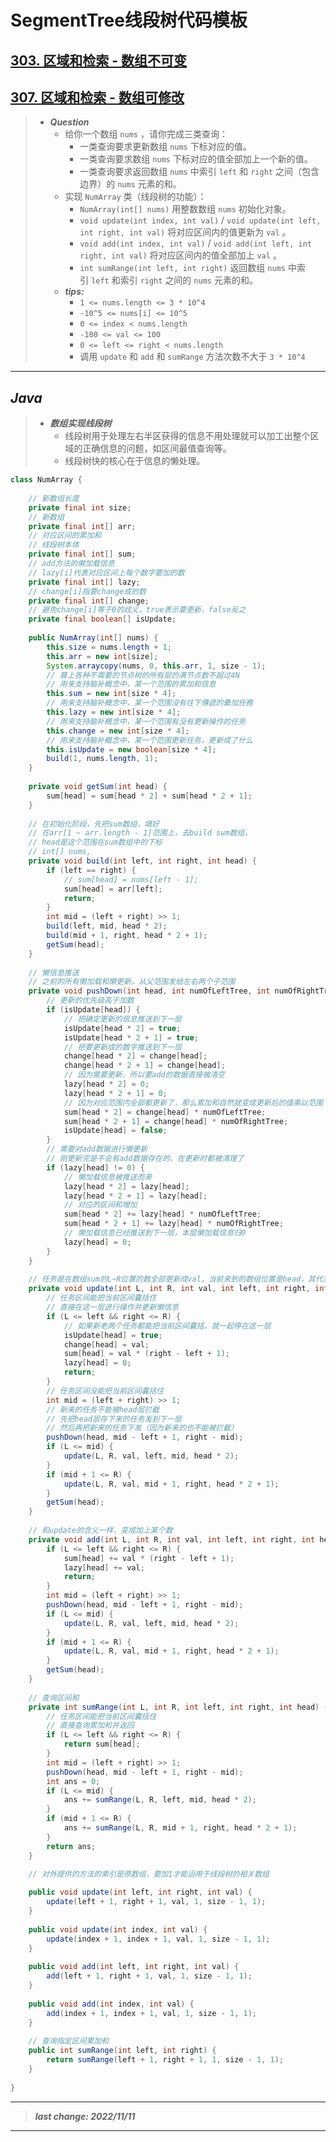 # SegmentTree线段树代码模板

## [303. 区域和检索 - 数组不可变](https://leetcode.cn/problems/range-sum-query-immutable/)

## [307. 区域和检索 - 数组可修改](https://leetcode.cn/problems/range-sum-query-mutable/)

> - ***Question***
>   - 给你一个数组 `nums` ，请你完成三类查询：
>     - 一类查询要求更新数组 `nums` 下标对应的值。
>     - 一类查询要求数组 `nums` 下标对应的值全部加上一个新的值。
>     - 一类查询要求返回数组 `nums` 中索引 `left` 和 `right` 之间（包含边界）的 `nums` 元素的和。
>   - 实现 `NumArray` 类（线段树的功能）：
>     - `NumArray(int[] nums)` 用整数数组 `nums` 初始化对象。
>     - `void update(int index, int val)` / `void update(int left, int right, int val)` 将对应区间内的值更新为 `val` 。
>     - `void add(int index, int val)` / `void add(int left, int right, int val)` 将对应区间内的值全部加上 `val` 。
>     - `int sumRange(int left, int right)` 返回数组 `nums` 中索引 `left` 和索引 `right` 之间的 `nums` 元素的和。
>   - ***tips:***
>     - `1 <= nums.length <= 3 * 10^4`
>     - `-10^5 <= nums[i] <= 10^5`
>     - `0 <= index < nums.length`
>     - `-100 <= val <= 100`
>     - `0 <= left <= right < nums.length`
>     - 调用 `update` 和 `add` 和 `sumRange` 方法次数不大于 `3 * 10^4`

---

## *Java*

> - ***数组实现线段树***
>   - 线段树用于处理左右半区获得的信息不用处理就可以加工出整个区域的正确信息的问题，如区间最值查询等。
>   - 线段树快的核心在于信息的懒处理。

```java
class NumArray {
    
    // 新数组长度
    private final int size;
    // 新数组
    private final int[] arr;
    // 对应区间的累加和
    // 线段树本体
    private final int[] sum;
    // add方法的懒加载信息
    // lazy[i]代表对应区间上每个数字要加的数
    private final int[] lazy;
    // change[i]指要change成的数
    private final int[] change;
    // 避免change[i]等于0的歧义，true表示要更新，false反之
    private final boolean[] isUpdate;
    
    public NumArray(int[] nums) {
        this.size = nums.length + 1;
        this.arr = new int[size];
        System.arraycopy(nums, 0, this.arr, 1, size - 1);
        // 算上各种不需要的节点树的所有层的满节点数不超过4N
        // 用来支持脑补概念中，某一个范围的累加和信息
        this.sum = new int[size * 4];
        // 用来支持脑补概念中，某一个范围沒有往下傳遞的纍加任務
        this.lazy = new int[size * 4];
        // 用来支持脑补概念中，某一个范围有没有更新操作的任务
        this.change = new int[size * 4];
        // 用来支持脑补概念中，某一个范围更新任务，更新成了什么
        this.isUpdate = new boolean[size * 4];
        build(1, nums.length, 1);
    }
    
    private void getSum(int head) {
        sum[head] = sum[head * 2] + sum[head * 2 + 1];
    }
    
    // 在初始化阶段，先把sum数组，填好
    // 在arr[1 ~ arr.length - 1]范围上，去build sum数组，
    // head是这个范围在sum数组中的下标
    // int[] nums,
    private void build(int left, int right, int head) {
        if (left == right) {
            // sum[head] = nums[left - 1];
            sum[head] = arr[left];
            return;
        }
        int mid = (left + right) >> 1;
        build(left, mid, head * 2);
        build(mid + 1, right, head * 2 + 1);
        getSum(head);
    }
    
    // 懒信息推送
    // 之前的所有懒加载和懒更新，从父范围发给左右两个子范围
    private void pushDown(int head, int numOfLeftTree, int numOfRightTree) {
        // 更新的优先级高于加数
        if (isUpdate[head]) {
            // 把确定更新的信息推送到下一层
            isUpdate[head * 2] = true;
            isUpdate[head * 2 + 1] = true;
            // 把要更新成的数字推送到下一层
            change[head * 2] = change[head];
            change[head * 2 + 1] = change[head];
            // 因为需要更新，所以要add的数据直接被清空
            lazy[head * 2] = 0;
            lazy[head * 2 + 1] = 0;
            // 因为对应范围内全部都更新了，那么累加和自然就变成更新后的值乘以范围
            sum[head * 2] = change[head] * numOfLeftTree;
            sum[head * 2 + 1] = change[head] * numOfRightTree;
            isUpdate[head] = false;
        }
        // 需要对add数据进行懒更新
        // 刚更新完是不会有add数据存在的，在更新时都被清理了
        if (lazy[head] != 0) {
            // 懒加载信息被推送而来
            lazy[head * 2] = lazy[head];
            lazy[head * 2 + 1] = lazy[head];
            // 对应的区间和增加
            sum[head * 2] += lazy[head] * numOfLeftTree;
            sum[head * 2 + 1] += lazy[head] * numOfRightTree;
            // 懒加载信息已经推送到下一层，本层懒加载信息归0
            lazy[head] = 0;
        }
    }
    
    // 任务是在数组sum的L~R位置的数全部更新成val，当前来到的数组位置是head，其代表的区间范围是left~right
    private void update(int L, int R, int val, int left, int right, int head) {
        // 任务区间能把当前区间囊括住
        // 直接在这一层进行操作并更新懒信息
        if (L <= left && right <= R) {
            // 如果新老两个任务都能把当前区间囊括，就一起停在这一层
            isUpdate[head] = true;
            change[head] = val;
            sum[head] = val * (right - left + 1);
            lazy[head] = 0;
            return;
        }
        // 任务区间没能把当前区间囊括住
        int mid = (left + right) >> 1;
        // 新来的任务不能被head层拦截
        // 先把head层存下来的任务发到下一层
        // 然后再把新来的任务下发（因为新来的也不能被拦截）
        pushDown(head, mid - left + 1, right - mid);
        if (L <= mid) {
            update(L, R, val, left, mid, head * 2);
        }
        if (mid + 1 <= R) {
            update(L, R, val, mid + 1, right, head * 2 + 1);
        }
        getSum(head);
    }
    
    // 和update的含义一样，变成加上某个数
    private void add(int L, int R, int val, int left, int right, int head) {
        if (L <= left && right <= R) {
            sum[head] += val * (right - left + 1);
            lazy[head] += val;
            return;
        }
        int mid = (left + right) >> 1;
        pushDown(head, mid - left + 1, right - mid);
        if (L <= mid) {
            update(L, R, val, left, mid, head * 2);
        }
        if (mid + 1 <= R) {
            update(L, R, val, mid + 1, right, head * 2 + 1);
        }
        getSum(head);
    }
    
    // 查询区间和
    private int sumRange(int L, int R, int left, int right, int head) {
        // 任务区间能把当前区间囊括住
        // 直接查询累加和并返回
        if (L <= left && right <= R) {
            return sum[head];
        }
        int mid = (left + right) >> 1;
        pushDown(head, mid - left + 1, right - mid);
        int ans = 0;
        if (L <= mid) {
            ans += sumRange(L, R, left, mid, head * 2);
        }
        if (mid + 1 <= R) {
            ans += sumRange(L, R, mid + 1, right, head * 2 + 1);
        }
        return ans;
    }
    
    // 对外提供的方法的索引是原数组，要加1才能运用于线段树的相关数组

    public void update(int left, int right, int val) {
        update(left + 1, right + 1, val, 1, size - 1, 1);
    }
    
    public void update(int index, int val) {
        update(index + 1, index + 1, val, 1, size - 1, 1);
    }
    
    public void add(int left, int right, int val) {
        add(left + 1, right + 1, val, 1, size - 1, 1);
    }
    
    public void add(int index, int val) {
        add(index + 1, index + 1, val, 1, size - 1, 1);
    }
    
    // 查询指定区间累加和
    public int sumRange(int left, int right) {
        return sumRange(left + 1, right + 1, 1, size - 1, 1);
    }
    
}
```

---

> ***last change: 2022/11/11***

---
